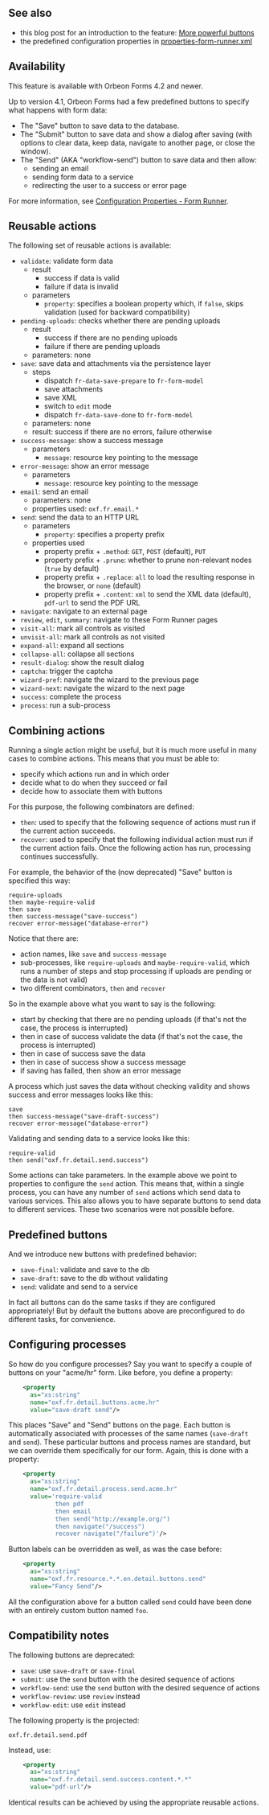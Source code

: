 ## See also

- this blog post for an introduction to the feature: [More powerful buttons](http://blog.orbeon.com/2013/04/more-powerful-buttons.html)
- the predefined configuration properties in [properties-form-runner.xml](https://github.com/orbeon/orbeon-forms/blob/master/src/resources-packaged/config/properties-form-runner.xml)

## Availability

This feature is available with Orbeon Forms 4.2 and newer.

Up to version 4.1, Orbeon Forms had a few predefined buttons to specify what happens with form data:

- The "Save" button to save data to the database.
- The "Submit" button to save data and show a dialog after saving (with options to clear data, keep data, navigate to another page, or close the window).
- The "Send" (AKA "workflow-send") button to save data and then allow:
    - sending an email
    - sending form data to a service
    - redirecting the user to a success or error page

For more information, see [Configuration Properties - Form Runner](http://wiki.orbeon.com/forms/doc/developer-guide/configuration-properties/configuration-properties-form-runner).

## Reusable actions

The following set of reusable actions is available:

- `validate`: validate form data
    - result
        - success if data is valid
        - failure if data is invalid
    - parameters
        - `property`: specifies a boolean property which, if `false`, skips validation (used for backward compatibility)
- `pending-uploads`: checks whether there are pending uploads
    - result
        - success if there are no pending uploads
        - failure if there are pending uploads
    - parameters: none
- `save`: save data and attachments via the persistence layer
    - steps
        - dispatch `fr-data-save-prepare` to `fr-form-model`
        - save attachments
        - save XML
        - switch to `edit` mode
        - dispatch `fr-data-save-done` to `fr-form-model`
    - parameters: none
    - result: success if there are no errors, failure otherwise
- `success-message`: show a success message
    - parameters
        - `message`: resource key pointing to the message
- `error-message`: show an error message
    - parameters
        - `message`: resource key pointing to the message
- `email`: send an email
    - parameters: none
    - properties used: `oxf.fr.email.*`
- `send`: send the data to an HTTP URL
    - parameters
        - `property`: specifies a property prefix
    - properties used
        - property prefix + `.method`: `GET`, `POST` (default), `PUT`
        - property prefix + `.prune`: whether to prune non-relevant nodes (`true` by default)
        - property prefix + `.replace`: `all` to load the resulting response in the browser, or `none` (default)
        - property prefix + `.content`: `xml` to send the XML data (default), `pdf-url` to send the PDF URL
- `navigate`: navigate to an external page
- `review`, `edit`, `summary`: navigate to these Form Runner pages
- `visit-all`: mark all controls as visited
- `unvisit-all`: mark all controls as not visited
- `expand-all`: expand all sections
- `collapse-all`: collapse all sections
- `result-dialog`: show the result dialog
- `captcha`: trigger the captcha
- `wizard-pref`: navigate the wizard to the previous page
- `wizard-next`: navigate the wizard to the next page
- `success`: complete the process
- `process`: run a sub-process

## Combining actions

Running a single action might be useful, but it is much more useful in many cases to combine actions. This means that you must be able to:

- specify which actions run and in which order
- decide what to do when they succeed or fail
- decide how to associate them with buttons

For this purpose, the following combinators are defined:

- `then`: used to specify that the following sequence of actions must run if the current action succeeds.
- `recover`: used to specify that the following individual action must run if the current action fails. Once the following action has run, processing continues successfully.

For example, the behavior of the (now deprecated) "Save" button is specified this way:

    require-uploads
    then maybe-require-valid
    then save
    then success-message("save-success")
    recover error-message("database-error")

Notice that there are:

- action names, like `save` and `success-message`
- sub-processes, like `require-uploads` and `maybe-require-valid`, which runs a number of steps and stop processing if uploads are pending or the data is not valid)
- two different combinators, `then` and `recover`

So in the example above what you want to say is the following:

- start by checking that there are no pending uploads (if that's not the case, the process is interrupted)
- then in case of success validate the data (if that's not the case, the process is interrupted)
- then in case of success save the data
- then in case of success show a success message
- if saving has failed, then show an error message

A process which just saves the data without checking validity and shows success and error messages looks like this:

    save
    then success-message("save-draft-success")
    recover error-message("database-error")

Validating and sending data to a service looks like this:

    require-valid
    then send("oxf.fr.detail.send.success")

Some actions can take parameters. In the example above we point to properties to configure the `send` action. This means that, within a single process, you can have any number of `send` actions which send data to various services. This also allows you to have separate buttons to send data to different services. These two scenarios were not possible before.

## Predefined buttons

And we introduce new buttons with predefined behavior:

- `save-final`: validate and save to the db
- `save-draft`: save to the db without validating
- `send`: validate and send to a service

In fact all buttons can do the same tasks if they are configured appropriately! But by default the buttons above are preconfigured to do different tasks, for convenience.

## Configuring processes

So how do you configure processes? Say you want to specify a couple of buttons on your "acme/hr" form. Like before, you define a property:

```xml
    <property
      as="xs:string"
      name="oxf.fr.detail.buttons.acme.hr"
      value="save-draft send"/>
```

This places "Save" and "Send" buttons on the page. Each button is automatically associated with processes of the same names (`save-draft` and `send`). These particular buttons and process names are standard, but we can override them specifically for our form. Again, this is done with a property:

```xml
    <property
      as="xs:string"
      name="oxf.fr.detail.process.send.acme.hr"
      value='require-valid
             then pdf
             then email
             then send("http://example.org/")
             then navigate("/success")
             recover navigate("/failure")'/>
```

Button labels can be overridden as well, as was the case before:

```xml
    <property
      as="xs:string"
      name="oxf.fr.resource.*.*.en.detail.buttons.send"
      value="Fancy Send"/>
```

All the configuration above for a button called `send` could have been done with an entirely custom button named `foo`.

## Compatibility notes

The following buttons are deprecated:

- `save`: use `save-draft` or `save-final`
- `submit`: use the `send` button with the desired sequence of actions
- `workflow-send`: use the `send` button with the desired sequence of actions
- `workflow-review`: use `review` instead
- `workflow-edit`: use `edit` instead

The following property is the projected:

    oxf.fr.detail.send.pdf

Instead, use:

```xml
    <property
      as="xs:string"
      name="oxf.fr.detail.send.success.content.*.*"
      value="pdf-url"/>
```

Identical results can be achieved by using the appropriate reusable actions.